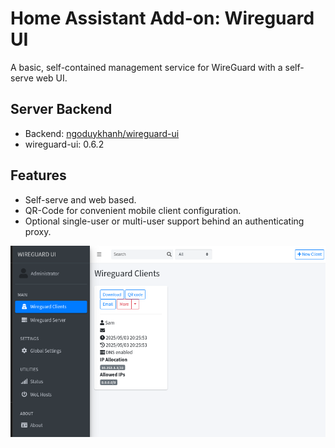 # Home Assistant Add-on: Wireguard UI

A basic, self-contained management service for WireGuard with a self-serve web
UI.

## Server Backend

* Backend: [ngoduykhanh/wireguard-ui][ngoduykhanh/wireguard-ui]
* wireguard-ui: 0.6.2

[ngoduykhanh/wireguard-ui]: https://github.com/ngoduykhanh/wireguard-ui

## Features

- Self-serve and web based.
- QR-Code for convenient mobile client configuration.
- Optional single-user or multi-user support behind an authenticating proxy.

![Wireguard UI screenshot][wgui-screen]

[wgui-screen]: images/wireguard-ui-home-assistant-screenshot.png
